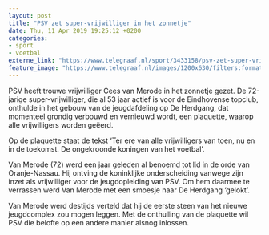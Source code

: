 ```yaml
---
layout: post
title: "PSV zet super-vrijwilliger in het zonnetje"
date: Thu, 11 Apr 2019 19:25:12 +0200
categories: 
- sport 
- voetbal 
externe_link: "https://www.telegraaf.nl/sport/3433158/psv-zet-super-vrijwilliger-in-het-zonnetje"
feature_image: "https://www.telegraaf.nl/images/1200x630/filters:format(jpeg):quality(80)/cdn-kiosk-api.telegraaf.nl/81ecaef2-5c80-11e9-a27a-02d1dbdc35d1.jpg"
---
```


<p class="intro">PSV heeft trouwe vrijwilliger Cees van Merode in het zonnetje gezet. De 72-jarige super-vrijwilliger, die al 53 jaar actief is voor de Eindhovense topclub, onthulde in het gebouw van de jeugdafdeling op De Herdgang, dat momenteel grondig verbouwd en vernieuwd wordt, een plaquette, waarop alle vrijwilligers worden geëerd.</p> <p>Op de plaquette staat de tekst ‘Ter ere van alle vrijwilligers van toen, nu en in de toekomst. De ongekroonde koningen van het voetbal’.</p><p>Van Merode (72) werd een jaar geleden al benoemd tot lid in de orde van Oranje-Nassau. Hij ontving de koninklijke onderscheiding vanwege zijn inzet als vrijwilliger voor de jeugdopleiding van PSV. Om hem daarmee te verrassen werd Van Merode met een smoesje naar De Herdgang ‘gelokt’.</p><p>Van Merode werd destijds verteld dat hij de eerste steen van het nieuwe jeugdcomplex zou mogen leggen. Met de onthulling van de plaquette wil PSV die belofte op een andere manier alsnog inlossen.</p>
